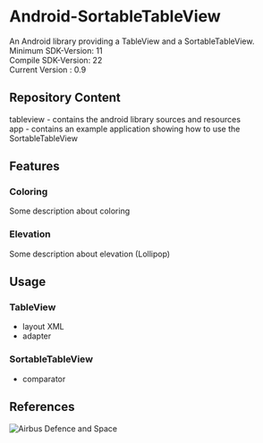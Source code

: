 # Android-SortableTableView
An Android library providing a TableView and a SortableTableView.  
Minimum SDK-Version: 11  
Compile SDK-Version: 22  
Current Version : 0.9  
  
  
## Repository Content
tableview - contains the android library sources and resources  
app - contains an example application showing how to use the SortableTableView  
  
  
## Features
### Coloring
<Screenshot>
Some description about coloring
  
### Elevation
<Screenshot>
Some description about elevation (Lollipop)  
  
  
## Usage  
### TableView  
- layout XML  
- adapter  
  
### SortableTableView
- comparator
  
  
## References
![Airbus Defence and Space](http://www2.geo-airbusds.com/files/pmedia/public/r30931_9_airbus_ds_logo.png)
